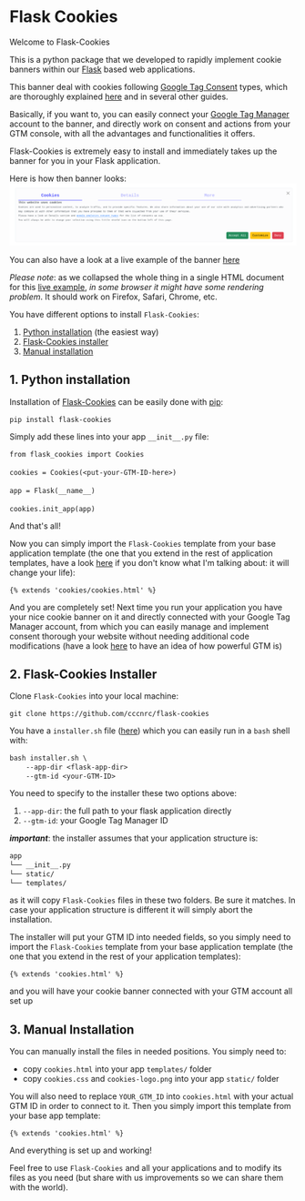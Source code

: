 # Flask Cookies

Welcome to Flask-Cookies

This is a python package that we developed to rapidly implement cookie banners within our [Flask](https://flask.palletsprojects.com/en/3.0.x/) based web applications.

This banner deal with cookies following [Google Tag Consent](https://support.google.com/tagmanager/?hl=en#topic=13562736) types, which are thoroughly explained [here](https://support.google.com/tagmanager/?hl=en#topic=) and in several other guides.

Basically, if you want to, you can easily connect your [Google Tag Manager](https://tagmanager.google.com/) account to the banner, and directly work on consent and actions from your GTM console, with all the advantages and functionalities it offers.

Flask-Cookies is extremely easy to install and immediately takes up the banner for you in your Flask application.

Here is how then banner looks: ![screenshot of flask cookie banner](flask-cookies-banner.png)

You can also have a look at a live example of the banner [here](https://flask-cookies-rpreview.tiiny.site)

*Please note*: as we collapsed the whole thing in a single HTML document for this [live example](https://flask-cookies-rpreview.tiiny.site/), *in some browser it might have some rendering problem*. It should work on Firefox, Safari, Chrome, etc.

You have different options to install `Flask-Cookies`:
1. [Python installation](#1-python-installation) (the easiest way)
2. [Flask-Cookies installer](#2-flask-cookies-installer)
3. [Manual installation](#3-manual-installation)

## 1. Python installation
Installation of [Flask-Cookies](https://pypi.org/project/flask-cookies/0.0.1/
) can be easily done with [pip](https://pypi.org/project/pip/):
```
pip install flask-cookies
```
Simply add these lines into your app `__init__.py` file:
```
from flask_cookies import Cookies

cookies = Cookies(<put-your-GTM-ID-here>)

app = Flask(__name__)

cookies.init_app(app)
```
And that's all!

Now you can simply import the `Flask-Cookies` template from your base application template (the one that you extend in the rest of application templates, have a look [here](https://blog.miguelgrinberg.com/post/the-flask-mega-tutorial-part-ii-templates) if you don't know what I'm talking about: it will change your life):
```
{% extends 'cookies/cookies.html' %}
```

And you are completely set!
Next time you run your application you have your nice cookie banner on it and directly connected with your Google Tag Manager account, from which you can easily manage and implement consent thorough your website without needing additional code modifications (have a look [here](https://support.google.com/tagmanager/answer/10718549?hl=en) to have an idea of how powerful GTM is)

## 2. Flask-Cookies Installer
Clone `Flask-Cookies` into your local machine:
```
git clone https://github.com/cccnrc/flask-cookies
```
You have a `installer.sh` file ([here](installer.sh)) which you can easily run in a `bash` shell with:
```
bash installer.sh \
    --app-dir <flask-app-dir>
    --gtm-id <your-GTM-ID>
```
You need to specify to the installer these two options above:
1. `--app-dir`: the full path to your flask application directly
2. `--gtm-id`: your Google Tag Manager ID

***important***: the installer assumes that your application structure is:
```
app
└── __init__.py
└── static/
└── templates/
```
as it will copy `Flask-Cookies` files in these two folders. Be sure it matches.
In case your application structure is different it will simply abort the installation.

The installer will put your GTM ID into needed fields, so you simply need to import the `Flask-Cookies` template from your base application template (the one that you extend in the rest of your application templates):
```
{% extends 'cookies.html' %}
```
and you will have your cookie banner connected with your GTM account all set up

## 3. Manual Installation
You can manually install the files in needed positions. You simply need to:
- copy `cookies.html` into your app `templates/` folder
- copy `cookies.css` and `cookies-logo.png` into your app `static/` folder

You will also need to replace `YOUR_GTM_ID` into `cookies.html` with your actual GTM ID in order to connect to it.
Then you simply import this template from your base app template:
```
{% extends 'cookies.html' %}
```
And everything is set up and working!


Feel free to use `Flask-Cookies` and all your applications and to modify its files as you need (but share with us improvements so we can share them with the world).
